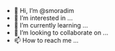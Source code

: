- 👋 Hi, I’m @smoradim
- 👀 I’m interested in ...
- 🌱 I’m currently learning ...
- 💞️ I’m looking to collaborate on ...
- 📫 How to reach me ...

<!---
smoradim/smoradim is a ✨ special ✨ repository because its `README.md` (this file) appears on your GitHub profile.
You can click the Preview link to take a look at your changes.
--->

